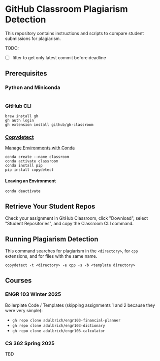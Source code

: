 # GitHub Classroom Plagiarism Detection

This repository contains instructions and scripts to compare student submissions for plagiarism.

TODO:

- [ ] filter to get only latest commit before deadline

## Prerequisites

### Python and Miniconda

```shell

```

### GitHub CLI

```shell
brew install gh
gh auth login
gh extension install github/gh-classroom
```

### [Copydetect](https://github.com/blingenf/copydetect)

[Manage Environments with Conda](https://docs.conda.io/projects/conda/en/latest/user-guide/tasks/manage-environments.html)

```shell
conda create --name classroom
conda activate classroom
conda install pip
pip install copydetect
```

#### Leaving an Environment

```shell
conda deactivate
```

## Retrieve Your Student Repos

Check your assignment in GitHub Classroom, click "Download", select "Student Repositories", and copy the Classroom CLI command. 

## Running Plagiarism Detection

This command searches for plagiarism in the `<directory>`, for `cpp` extensions, and for files with the same name.

```shell
copydetect -t <directory> -e cpp -s -b <template directory>
```

## Courses

### ENGR 103 Winter 2025

Boilerplate Code / Templates (skipping assignments 1 and 2 because they were very simple):

- `gh repo clone adulbrich/engr103-financial-planner`
- `gh repo clone adulbrich/engr103-dictionary`
- `gh repo clone adulbrich/engr103-calculator`

### CS 362 Spring 2025

TBD
